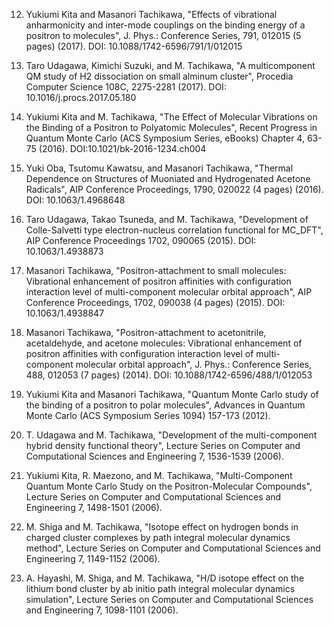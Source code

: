 12. Yukiumi Kita and Masanori Tachikawa,
    "Effects of vibrational anharmonicity and inter-mode couplings on the binding energy of a positron to molecules",
    J. Phys.: Conference Series, 791, 012015 (5 pages) (2017). DOI: 10.1088/1742-6596/791/1/012015

11. Taro Udagawa, Kimichi Suzuki, and M. Tachikawa,
    "A multicomponent QM study of H2 dissociation on small alminum cluster",
    Procedia Computer Science 108C, 2275-2281 (2017). DOI: 10.1016/j.procs.2017.05.180

10. Yukiumi Kita and M. Tachikawa,
    "The Effect of Molecular Vibrations on the Binding of a Positron to Polyatomic Molecules",
    Recent Progress in Quantum Monte Carlo (ACS Symposium Series, eBooks) Chapter 4, 63-75 (2016). DOI:10.1021/bk-2016-1234.ch004

9. Yuki Oba, Tsutomu Kawatsu, and Masanori Tachikawa,
   "Thermal Dependence on Structures of Muoniated and Hydrogenated Acetone Radicals",
   AIP Conference Proceedings, 1790, 020022 (4 pages) (2016). DOI: 10.1063/1.4968648

8. Taro Udagawa, Takao Tsuneda, and M. Tachikawa,
   "Development of Colle-Salvetti type electron-nucleus correlation functional for MC_DFT",
   AIP Conference Proceedings 1702, 090065 (2015). DOI: 10.1063/1.4938873

7. Masanori Tachikawa,
   "Positron-attachment to small molecules: Vibrational enhancement of positron affinities with configuration interaction level of multi-component molecular orbital approach",
   AIP Conference Proceedings, 1702, 090038 (4 pages) (2015). DOI: 10.1063/1.4938847

6. Masanori Tachikawa,
   "Positron-attachment to acetonitrile, acetaldehyde, and acetone molecules: Vibrational enhancement of positron affinities with configuration interaction level of multi-component molecular orbital approach",
   J. Phys.: Conference Series, 488, 012053 (7 pages) (2014). DOI: 10.1088/1742-6596/488/1/012053

5. Yukiumi Kita and Masanori Tachikawa,
   "Quantum Monte Carlo study of the binding of a positron to polar molecules",
   Advances in Quantum Monte Carlo (ACS Symposium Series 1094) 157-173 (2012).

4. T. Udagawa and M. Tachikawa,
   "Development of the multi-component hybrid density functional theory",
   Lecture Series on Computer and Computational Sciences and Engineering 7, 1536-1539 (2006).

3. Yukiumi Kita, R. Maezono, and M. Tachikawa,
   "Multi-Component Quantum Monte Carlo Study on the Positron-Molecular Compounds",
   Lecture Series on Computer and Computational Sciences and Engineering 7, 1498-1501 (2006).

2. M. Shiga and M. Tachikawa,
   "Isotope effect on hydrogen bonds in charged cluster complexes by path integral molecular dynamics method",
   Lecture Series on Computer and Computational Sciences and Engineering 7, 1149-1152 (2006).

1. A. Hayashi, M. Shiga, and M. Tachikawa,
   "H/D isotope effect on the lithium bond cluster by ab initio path integral molecular dynamics simulation",
   Lecture Series on Computer and Computational Sciences and Engineering 7, 1098-1101 (2006).